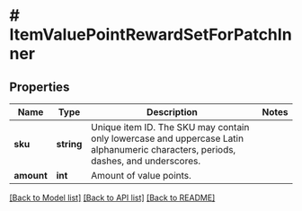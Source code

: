 # # ItemValuePointRewardSetForPatchInner

## Properties

Name | Type | Description | Notes
------------ | ------------- | ------------- | -------------
**sku** | **string** | Unique item ID. The SKU may contain only lowercase and uppercase Latin alphanumeric characters, periods, dashes, and underscores. |
**amount** | **int** | Amount of value points. |

[[Back to Model list]](../../README.md#models) [[Back to API list]](../../README.md#endpoints) [[Back to README]](../../README.md)
